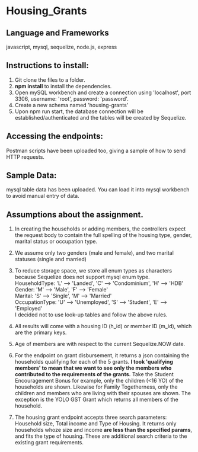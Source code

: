 # Housing_Grants

## Language and Frameworks
javascript, mysql, sequelize, node.js, express

## Instructions to install:
1. Git clone the files to a folder.
2. **npm install** to install the dependencies.
3. Open mySQL workbench and create a connection using 'localhost', port 3306, username: 'root', password: 'password'.
4. Create a new schema named 'housing-grants'
5. Upon npm run start, the database connection will be established/authenticated and the tables will be created by Sequelize.

## Accessing the endpoints:
Postman scripts have been uploaded too, giving a sample of how to send HTTP requests. 

## Sample Data:
mysql table data has been uploaded. You can load it into mysql workbench to avoid manual entry of data.

## Assumptions about the assignment.

1. In creating the households or adding members, the controllers expect the request body to contain the full spelling of the housing type, gender, marital status or occupation type. 

2. We assume only two genders (male and female), and two marital statuses (single and married)
3. To reduce storage space, we store all enum types as characters because Sequelize does not support mysql enum type. 
    <br/> HouseholdType:  'L' --> 'Landed',     'C' --> 'Condominium', 'H' --> 'HDB'
    <br/>  Gender:         'M' --> 'Male',       'F' --> 'Female'
    <br/>  Marital:        'S' --> 'Single',     'M' --> 'Married'
    <br/>  OccupationType: 'U' --> 'Unemployed', 'S' --> 'Student', 'E' --> 'Employed'
    <br/>  I decided not to use look-up tables and follow the above rules.
    
4. All results will come with a housing ID (h_id) or member ID (m_id), which are the primary keys.
5. Age of members are with respect to the current Sequelize.NOW date.
6. For the endpoint on grant disbursement, it returns a json containing the households qualifying for each of the 5 grants.
   **I took 'qualifying members' to mean that we want to see only the members who contributed to the requirements of the grants.** Take the Student Encouragement Bonus for example, only the children (<16 YO) of the households are shown. Likewise for Family Togetherness, only the children and members who are living with their spouses are shown. The exception is the YOLO GST Grant which returns all members of the household. 
7. The housing grant endpoint accepts three search parameters: Household size, Total income and Type of Housing.
   It returns only households whoze size and income **are less than the specified params**, and fits the type of housing. 
   These are additional search criteria to the existing grant requirements.
    
